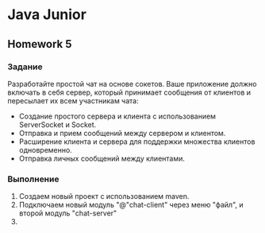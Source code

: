 # Java Junior
## Homework 5

### Задание
Разработайте простой чат на основе сокетов. Ваше приложение должно включать в себя сервер, который принимает сообщения от клиентов и пересылает их всем участникам чата:
- Создание простого сервера и клиента с использованием ServerSocket и Socket.
- Отправка и прием сообщений между сервером и клиентом.
- Расширение клиента и сервера для поддержки множества клиентов одновременно.
- Отправка личных сообщений между клиентами.

### Выполнение

1) Создаем новый проект с использованием maven.
2) Подключаем новый модуль "@"chat-client" через меню "файл", и второй модуль "chat-server"
3) 
